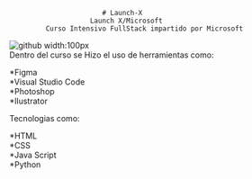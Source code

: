                            # Launch-X
                        Launch X/Microsoft
             Curso Intensivo FullStack impartido por Microsoft                        

   ![github width:100px](https://user-images.githubusercontent.com/81352856/154356725-8ac694c8-08bd-4df3-b73c-06399efa2cd5.png)
<br>
Dentro del curso se Hizo el uso de herramientas como:

*Figma<br>
*Visual Studio Code<br>
*Photoshop<br>
*Ilustrator<br>

Tecnologias como:

*HTML<br>
*CSS<br>
*Java Script<br>
*Python<br>
